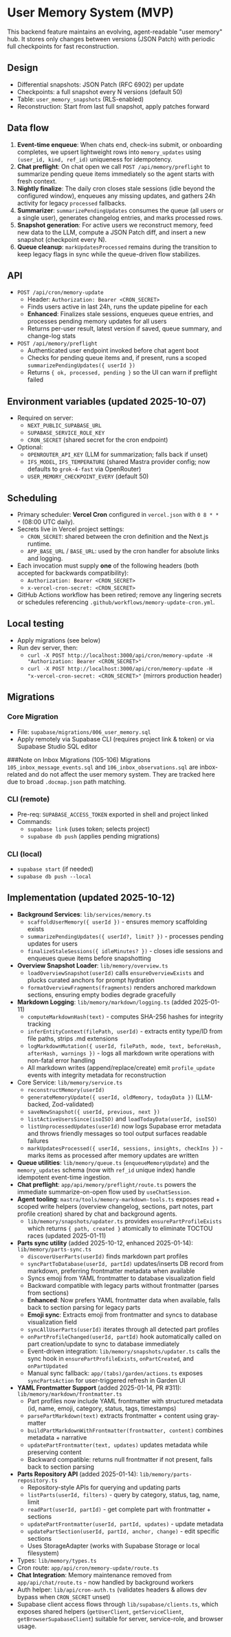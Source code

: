 # User Memory System (MVP)

This backend feature maintains an evolving, agent-readable "user memory" hub. It stores only changes between versions (JSON Patch) with periodic full checkpoints for fast reconstruction.

## Design
- Differential snapshots: JSON Patch (RFC 6902) per update
- Checkpoints: a full snapshot every N versions (default 50)
- Table: `user_memory_snapshots` (RLS-enabled)
- Reconstruction: Start from last full snapshot, apply patches forward

## Data flow
1. **Event-time enqueue**: When chats end, check-ins submit, or onboarding completes, we upsert lightweight rows into `memory_updates` using `(user_id, kind, ref_id)` uniqueness for idempotency.
2. **Chat preflight**: On chat open we call `POST /api/memory/preflight` to summarize pending queue items immediately so the agent starts with fresh context.
3. **Nightly finalize**: The daily cron closes stale sessions (idle beyond the configured window), enqueues any missing updates, and gathers 24h activity for legacy `processed` fallbacks.
4. **Summarizer**: `summarizePendingUpdates` consumes the queue (all users or a single user), generates changelog entries, and marks processed rows.
5. **Snapshot generation**: For active users we reconstruct memory, feed new data to the LLM, compute a JSON Patch diff, and insert a new snapshot (checkpoint every N).
6. **Queue cleanup**: `markUpdatesProcessed` remains during the transition to keep legacy flags in sync while the queue-driven flow stabilizes.

## API
- `POST /api/cron/memory-update`
  - Header: `Authorization: Bearer <CRON_SECRET>`
  - Finds users active in last 24h, runs the update pipeline for each
  - **Enhanced**: Finalizes stale sessions, enqueues queue entries, and processes pending memory updates for all users
  - Returns per-user result, latest version if saved, queue summary, and change-log stats
- `POST /api/memory/preflight`
  - Authenticated user endpoint invoked before chat agent boot
  - Checks for pending queue items and, if present, runs a scoped `summarizePendingUpdates({ userId })`
  - Returns `{ ok, processed, pending }` so the UI can warn if preflight failed

## Environment variables (updated 2025-10-07)
- Required on server:
  - `NEXT_PUBLIC_SUPABASE_URL`
  - `SUPABASE_SERVICE_ROLE_KEY`
  - `CRON_SECRET` (shared secret for the cron endpoint)
- Optional:
  - `OPENROUTER_API_KEY` (LLM for summarization; falls back if unset)
  - `IFS_MODEL`, `IFS_TEMPERATURE` (shared Mastra provider config; now defaults to `grok-4-fast` via OpenRouter)
  - `USER_MEMORY_CHECKPOINT_EVERY` (default 50)

## Scheduling
- Primary scheduler: **Vercel Cron** configured in `vercel.json` with `0 8 * * *` (08:00 UTC daily).
- Secrets live in Vercel project settings:
  - `CRON_SECRET`: shared between the cron definition and the Next.js runtime.
  - `APP_BASE_URL` / `BASE_URL`: used by the cron handler for absolute links and logging.
- Each invocation must supply **one** of the following headers (both accepted for backwards compatibility):
  - `Authorization: Bearer <CRON_SECRET>`
  - `x-vercel-cron-secret: <CRON_SECRET>`
- GitHub Actions workflow has been retired; remove any lingering secrets or schedules referencing `.github/workflows/memory-update-cron.yml`.

## Local testing
- Apply migrations (see below)
- Run dev server, then:
  - `curl -X POST http://localhost:3000/api/cron/memory-update -H "Authorization: Bearer <CRON_SECRET>"`
  - `curl -X POST http://localhost:3000/api/cron/memory-update -H "x-vercel-cron-secret: <CRON_SECRET>"` (mirrors production header)

## Migrations
### Core Migration
- File: `supabase/migrations/006_user_memory.sql`
- Apply remotely via Supabase CLI (requires project link & token) or via Supabase Studio SQL editor

###Note on Inbox Migrations (105-106)
Migrations `105_inbox_message_events.sql` and `106_inbox_observations.sql` are inbox-related and do not affect the user memory system. They are tracked here due to broad `.docmap.json` path matching.

### CLI (remote)
- Pre-req: `SUPABASE_ACCESS_TOKEN` exported in shell and project linked
- Commands:
  - `supabase link` (uses token; selects project)
  - `supabase db push` (applies pending migrations)

### CLI (local)
- `supabase start` (if needed)
- `supabase db push --local`

## Implementation (updated 2025-10-12)
- **Background Services**: `lib/services/memory.ts`
  - `scaffoldUserMemory({ userId })` - ensures memory scaffolding exists
  - `summarizePendingUpdates({ userId?, limit? })` - processes pending updates for users
  - `finalizeStaleSessions({ idleMinutes? })` - closes idle sessions and enqueues queue items before snapshotting
- **Overview Snapshot Loader**: `lib/memory/overview.ts`
  - `loadOverviewSnapshot(userId)` calls `ensureOverviewExists` and plucks curated anchors for prompt hydration
  - `formatOverviewFragments(fragments)` renders anchored markdown sections, ensuring empty bodies degrade gracefully
- **Markdown Logging**: `lib/memory/markdown/logging.ts` (added 2025-01-11)
  - `computeMarkdownHash(text)` - computes SHA-256 hashes for integrity tracking
  - `inferEntityContext(filePath, userId)` - extracts entity type/ID from file paths, strips .md extensions
  - `logMarkdownMutation({ userId, filePath, mode, text, beforeHash, afterHash, warnings })` - logs all markdown write operations with non-fatal error handling
  - All markdown writes (append/replace/create) emit `profile_update` events with integrity metadata for reconstruction
- Core Service: `lib/memory/service.ts`
  - `reconstructMemory(userId)`
  - `generateMemoryUpdate({ userId, oldMemory, todayData })` (LLM-backed, Zod-validated)
  - `saveNewSnapshot({ userId, previous, next })`
  - `listActiveUsersSince(isoISO)` and `loadTodayData(userId, isoISO)`
  - `listUnprocessedUpdates(userId)` now logs Supabase error metadata and throws friendly messages so tool output surfaces readable failures
  - `markUpdatesProcessed({ userId, sessions, insights, checkIns })` - marks items as processed after memory updates are written
- **Queue utilities**: `lib/memory/queue.ts` (`enqueueMemoryUpdate`) and the `memory_updates` schema (now with `ref_id` unique index) handle idempotent event-time ingestion.
- **Chat preflight**: `app/api/memory/preflight/route.ts` powers the immediate summarize-on-open flow used by `useChatSession`.
- **Agent tooling**: `mastra/tools/memory-markdown-tools.ts` exposes read + scoped write helpers (overview changelog, sections, part notes, part profile creation) shared by chat and background agents.
  - `lib/memory/snapshots/updater.ts` provides `ensurePartProfileExists` which returns `{ path, created }` atomically to eliminate TOCTOU races (updated 2025-01-11)
- **Parts sync utility** (added 2025-10-12, enhanced 2025-01-14): `lib/memory/parts-sync.ts`
  - `discoverUserParts(userId)` finds markdown part profiles
  - `syncPartToDatabase(userId, partId)` updates/inserts DB record from markdown, preferring frontmatter metadata when available
  - Syncs emoji from YAML frontmatter to database visualization field
  - Backward compatible with legacy parts without frontmatter (parses from sections)
  - **Enhanced**: Now prefers YAML frontmatter data when available, falls back to section parsing for legacy parts
  - **Emoji sync**: Extracts emoji from frontmatter and syncs to database visualization field
  - `syncAllUserParts(userId)` iterates through all detected part profiles
  - `onPartProfileChanged(userId, partId)` hook automatically called on part creation/update to sync to database immediately
  - Event-driven integration: `lib/memory/snapshots/updater.ts` calls the sync hook in `ensurePartProfileExists`, `onPartCreated`, and `onPartUpdated`
  - Manual sync fallback: `app/(tabs)/garden/actions.ts` exposes `syncPartsAction` for user-triggered refresh in Garden UI
- **YAML Frontmatter Support** (added 2025-01-14, PR #311): `lib/memory/markdown/frontmatter.ts`
  - Part profiles now include YAML frontmatter with structured metadata (id, name, emoji, category, status, tags, timestamps)
  - `parsePartMarkdown(text)` extracts frontmatter + content using gray-matter
  - `buildPartMarkdownWithFrontmatter(frontmatter, content)` combines metadata + narrative
  - `updatePartFrontmatter(text, updates)` updates metadata while preserving content
  - Backward compatible: returns null frontmatter if not present, falls back to section parsing
- **Parts Repository API** (added 2025-01-14): `lib/memory/parts-repository.ts`
  - Repository-style APIs for querying and updating parts
  - `listParts(userId, filters)` - query by category, status, tag, name, limit
  - `readPart(userId, partId)` - get complete part with frontmatter + sections
  - `updatePartFrontmatter(userId, partId, updates)` - update metadata
  - `updatePartSection(userId, partId, anchor, change)` - edit specific sections
  - Uses StorageAdapter (works with Supabase Storage or local filesystem)
- Types: `lib/memory/types.ts`
- Cron route: `app/api/cron/memory-update/route.ts`
- **Chat Integration**: Memory maintenance removed from `app/api/chat/route.ts` - now handled by background workers
- Auth helper: `lib/api/cron-auth.ts` (validates headers & allows dev bypass when `CRON_SECRET` unset)
- Supabase client access flows through `lib/supabase/clients.ts`, which exposes shared helpers (`getUserClient`, `getServiceClient`, `getBrowserSupabaseClient`) suitable for server, service-role, and browser usage.
